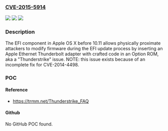 ### [CVE-2015-5914](https://cve.mitre.org/cgi-bin/cvename.cgi?name=CVE-2015-5914)
![](https://img.shields.io/static/v1?label=Product&message=n%2Fa&color=blue)
![](https://img.shields.io/static/v1?label=Version&message=n%2Fa&color=blue)
![](https://img.shields.io/static/v1?label=Vulnerability&message=n%2Fa&color=brighgreen)

### Description

The EFI component in Apple OS X before 10.11 allows physically proximate attackers to modify firmware during the EFI update process by inserting an Apple Ethernet Thunderbolt adapter with crafted code in an Option ROM, aka a "Thunderstrike" issue.  NOTE: this issue exists because of an incomplete fix for CVE-2014-4498.

### POC

#### Reference
- https://trmm.net/Thunderstrike_FAQ

#### Github
No GitHub POC found.

